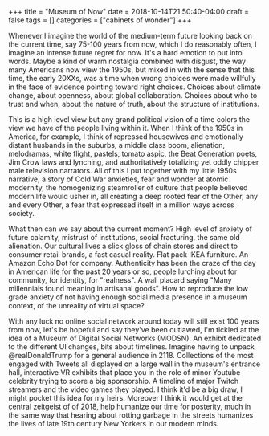 +++
title = "Museum of Now"
date = 2018-10-14T21:50:40-04:00
draft = false
tags = []
categories = ["cabinets of wonder"]
+++

Whenever I imagine the world of the medium-term future looking back on the current time, say 75-100 years from now, which I do reasonably often, I imagine an intense future regret for now. It's a hard emotion to put into words. Maybe a kind of warm nostalgia combined with disgust, the way many Americans now view the 1950s, but mixed in with the sense that this time, the early 20XXs, was a time when wrong choices were made willfully in the face of evidence pointing toward right choices. Choices about climate change, about openness, about global collaboration. Choices about who to trust and when, about the nature of truth, about the structure of institutions.

This is a high level view but any grand political vision of a time colors the view we have of the people living within it. When I think of the 1950s in America, for example, I think of repressed housewives and emotionally distant husbands in the suburbs, a middle class boom, alienation, melodramas, white flight, pastels, tomato aspic, the Beat Generation poets, Jim Crow laws and lynching, and authoritatively totalizing yet oddly chipper male television narrators. All of this I put together with my little 1950s narrative, a story of Cold War anxieties, fear and wonder at atomic modernity, the homogenizing steamroller of culture that people believed modern life would usher in, all creating a deep rooted fear of the Other, any and every Other, a fear that expressed itself in a million ways across society.

What then can we say about the current moment? High level of anxiety of future calamity, mistrust of institutions, social fracturing, the same old alienation. Our cultural lives a slick gloss of chain stores and direct to consumer retail brands, a fast casual reality. Flat pack IKEA furniture. An Amazon Echo Dot for company. Authenticity has been the craze of the day in American life for the past 20 years or so, people lurching about for community, for identity, for "realness". A wall placard saying "Many millennials found meaning in artisanal goods". How to reproduce the low grade anxiety of not having enough social media presence in a museum context, of the unreality of virtual space?

With any luck no online social network around today will still exist 100 years from now, let's be hopeful and say they've been outlawed, I'm tickled at the idea of a Museum of Digital Social Networks (MODSN). An exhibit dedicated to the different UI changes, bits about timelines. Imagine having to unpack @realDonaldTrump for a general audience in 2118. Collections of the most engaged with Tweets all displayed on a large wall in the museum's entrance hall, interactive VR exhibits that place you in the role of minor Youtube celebrity trying to score a big sponsorship. A timeline of major Twitch streamers and the video games they played. I think it'd be a big draw, I might pocket this idea for my heirs. Moreover I think it would get at the central zeitgeist of of 2018, help humanize our time for posterity, much in the same way that hearing about rotting garbage in the streets humanizes the lives of late 19th century New Yorkers in our modern minds.
